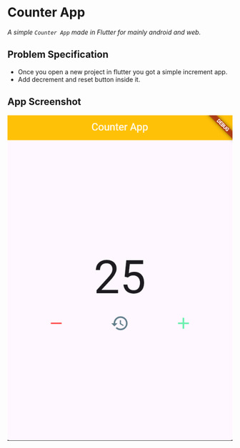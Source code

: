 # Counter App

*A simple `Counter App` made in Flutter for mainly android and web.*

## Problem Specification

- Once you open a new project in flutter you got a simple increment app.
- Add decrement and reset button inside it.

## App Screenshot

![Counter App](./screenshot/app_demonstration.png)